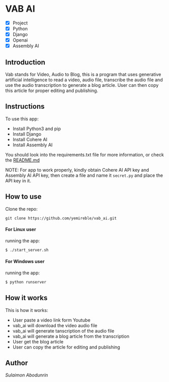# VAB AI
- [x] Project
- [x] Python
- [x] Django
- [x] Openai
- [x] Assembly AI

## Introduction
Vab stands for Video, Audio to Blog, this is a program that uses generative artificial intelligence to read a video, audio file, transcribe the audio file and use the audio transcription to generate a blog article. User can then copy this article for proper editing and publishing.

## Instructions
To use this app:
- Install Python3 and pip
- Install Django
- Install Cohere AI
- Install Assembly AI

You should look into the requirements.txt file for more information, or check the [README.md](https://github.com/yemireble/vab_ai/blob/main/README.md)

NOTE: For app to work properly, kindly obtain Cohere AI API key and Assembly AI API key, then create a file and name it `secret.py` and place the API key in it.

## How to use
Clone the repo:
```bash/
git clone https://github.com/yemireble/vab_ai.git
```
#### For Linux user
running the app:
```bash
$ ./start_server.sh
```
#### For Windows user
running the app:
```bash
$ python runserver
```

## How it works
This is how it works:
- User paste a video link form Youtube
- vab_ai will download the video audio file
- vab_ai will generate tanscription of the audio file
- vab_ai will generate a blog article from the transcription
- User get the blog article
- User can copy the article for editing and publishing

## Author
*Sulaimon Abodunrin*
